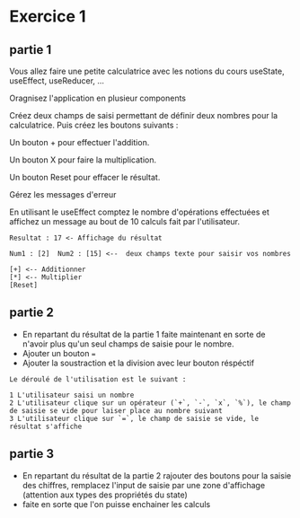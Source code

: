# Exercice 1

## partie 1

Vous allez faire une petite calculatrice avec les notions du cours useState, useEffect, useReducer, ...

Oragnisez l'application en plusieur components

Créez deux champs de saisi permettant de définir deux nombres pour la calculatrice. Puis créez les boutons suivants :

Un bouton + pour effectuer l'addition.

Un bouton X pour faire la multiplication.

Un bouton Reset pour effacer le résultat.

Gérez les messages d'erreur

En utilisant le useEffect comptez le nombre d'opérations effectuées et affichez un message au bout de 10 calculs fait par l'utilisateur.


```
Resultat : 17 <- Affichage du résultat

Num1 : [2]  Num2 : [15] <--  deux champs texte pour saisir vos nombres

[+] <-- Additionner
[*] <-- Multiplier
[Reset]
```

## partie 2

- En repartant du résultat de la partie 1 faite maintenant en sorte de n'avoir plus qu'un seul champs de saisie pour le nombre.
- Ajouter un bouton `=`
- Ajouter la soustraction et la division avec leur bouton réspéctif

```
Le déroulé de l'utilisation est le suivant : 

1 L'utilisateur saisi un nombre
2 L'utilisateur clique sur un opérateur (`+`, `-`, `x`, `%`), le champ de saisie se vide pour laiser place au nombre suivant
3 L'utilisateur clique sur `=`, le champ de saisie se vide, le résultat s'affiche
```

## partie 3

- En repartant du résultat de la partie 2 rajouter des boutons pour la saisie des chiffres, remplacez l'input de saisie par une zone d'affichage (attention aux types des propriétés du state)
- faite en sorte que l'on puisse enchainer les calculs